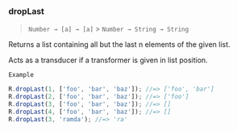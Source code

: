 ### dropLast

> `Number → [a] → [a]` > `Number → String → String`

Returns a list containing all but the last n elements of the given list.

Acts as a transducer if a transformer is given in list position.

`Example`

```js
R.dropLast(1, ['foo', 'bar', 'baz']); //=> ['foo', 'bar']
R.dropLast(2, ['foo', 'bar', 'baz']); //=> ['foo']
R.dropLast(3, ['foo', 'bar', 'baz']); //=> []
R.dropLast(4, ['foo', 'bar', 'baz']); //=> []
R.dropLast(3, 'ramda'); //=> 'ra'
```
